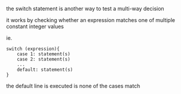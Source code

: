 the switch statement is another way to test a multi-way decision

it works by checking whether an expression matches one of multiple constant integer values

ie.

```
switch (expression){
	case 1: statement(s)
	case 2: statement(s)
	...
	default: statement(s)
}
```

the default line is executed is none of the cases match